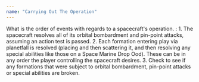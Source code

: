 ```yaml
---
name: "Carrying Out The Operation"
---
```

What is the order of events with regards to a spacecraft's operation.
: 1. The spacecraft resolves all of its orbital bombardment and pin-point attacks, assuming an action test is passed.
2. Each formation entering play via planetfall is resolved (placing and then scattering it, and then resolving any special abilities like those on a Space Marine Drop Ood). These can be in any order the player controlling the spacecraft desires.
3. Check to see if any formations that were subject to orbital bombardment, pin-point attacks or special abilities are broken.